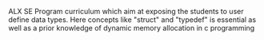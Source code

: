 ALX SE Program curriculum which aim at exposing the students to user define data types. Here concepts like "struct" and "typedef" is essential as well as a prior knowledge of dynamic memory allocation in c programming
